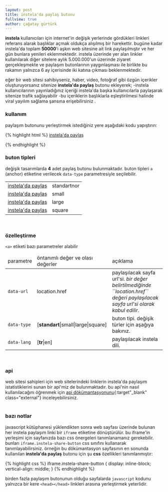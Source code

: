 ```yaml
---
layout: post
title: instela'da paylaş butonu
fullview: true
author: çağatay gürtürk
---
```


 **instela** kullanıcıları için internet'in değişik yerlerinde gördükleri linkleri referans alarak başlıklar açmak  oldukça alışılmış bir harekettir. bugüne kadar instela'da toplam **50000**'i aşkın web sitesine ait link paylaşılmıştır ve her gün bunlara yenileri eklenmektedir. instela üzerinde yer alan linkler kullanılarak diğer sitelere aylık 5.000.000'un üzerinde ziyaret gerçekleşmekte ve paylaşım butonlarının yaygınlaşması ile birlikte bu rakamın yalnızca 6 ay içerisinde iki katına çıkması beklenmektedir.

eğer bir web sitesi sahibiyseniz, haber, video, fotoğraf gibi özgün içerikler oluşturuyorsanız sitenize **instela'da paylaş** butonu ekleyerek;
-instela kullanıcılarının yayınladığınız içeriği instela'da başka kullanıcılarla paylaşarak sitenize trafik sağlayabilir 
-bu içeriklerin başlıklarla eşleştirilmesi halinde viral yayılım sağlama şansına erişebilirsiniz .  
  
### kullanım

paylaşım butonunu yerleştirmek istediğiniz yere aşağıdaki kodu yapıştırın:

{% highlight html %}
<a href="https://tr.instela.com" class="instela-share">instela'da paylaş</a>
<script>!function(d, s, id) {var js, ijs = d.getElementsByTagName(s)[0], p = /^http:/.test(d.location) ? 'http' : 'https';if (!d.getElementById(id)) {js = d.createElement(s);js.id = id;js.src = p + '://widgets.instela.com/instela.js';ijs.parentNode.insertBefore(js, ijs);}}(document, 'script', 'instela-sjs');</script>
{% endhighlight %}
<br>

### buton tipleri

değişik tasarımlarda **4** adet paylaş butonu bulunmaktadır. buton tipleri ``a`` (anchor) etiketine verilecek ``data-type`` parametresiyle seçilebilir.

<table class="table table-bordered table-striped">
<colgroup>
        <col class="col-xs-1">
        <col class="col-xs-2">
</colgroup>
<tr>
<td>
<a href="https://tr.instela.com" class="instela-share" data-type="standart">instela'da paylaş</a>
</td>
<td>standartnor</td>
</tr>
<tr>
<td>
<a href="https://tr.instela.com" class="instela-share" data-type="small">instela'da paylaş</a>
</td>
<td>small</td>
</tr>
<tr>
<td>
<a href="https://tr.instela.com" class="instela-share" data-type="large">instela'da paylaş</a>
</td>
<td>large</td>
</tr>
<tr>
<td>
<a href="https://tr.instela.com" class="instela-share" data-type="square">instela'da paylaş</a>
</td>
<td>square</td>
</tr>
</table><br>

### özelleştirme

``<a>`` etiketi bazı parametreler alabilir

<div class="table-responsive">
<table class="table table-bordered table-striped">
<colgroup>
        <col class="col-xs-2">
        <col class="col-xs-2">
        <col class="col-xs-8">
</colgroup>
<thead>
<tr>
<td>parametre</td><td>öntanımlı değer ve olası değerler</td><td>açıklama</td>
</tr>
</thead>
<tbody>
<tr>
<td><code>data-url</code></td>
<td>location.href</td>
<td>paylaşılacak sayfa url'si. <i>bir değer belirtilmediğinde  ``location.href`` değeri paylaşılacak sayfa url'si olarak kabul edilir.</i></td>
</tr>
<tr>
<td><code>data-type</code></td>
<td>[<b>standart</b>|small|large|square]</td>
<td>buton tipi. değişik türler için aşağıya bakınız.</i></td>
</tr>
<tr>
<td><code>data-lang</code></td>
<td>[<b>tr</b>|en]</td>
<td>paylaşılacak instela dili.</i></td>
</tr>
</tbody>
</table>
</div><br>

### api

web sitesi sahipleri için web sitelerindeki linklerin instela'da paylaşım istatistiklerini sunan bir api'miz de bulunmaktadır. bu api'nin nasıl kullanılacağını öğrenmek için [api dökümantasyonunu](http://docs.instela.apiary.io/#reference/links){:target"_blank" class="external"} inceleyebilirsiniz.
<br>
<br>

### bazı notlar

javascript kütüphanesi yüklendikten sonra web sayfası üzerinde bulunan her instela paylaşım linki bir ``iframe`` etiketine dönüştürülür. bu iframe'in yerleşimi için sayfanızda bazı css önergeleri tanımlanamanız gerekebilir. bunları ``iframe.instela-share-button`` css sınıfını kullanarak tanımlayabilirsiniz. örneğin bu dökümantasyon sayfasının en sonunda kullanılan **instela'da paylaş** butonu için şu **css** özellikleri tanımlanmıştır:

{% highlight css %}
iframe.instela-share-button {
    display: inline-block;
    vertical-align: middle;
}
{% endhighlight %}

birden fazla paylaşım butonunun olduğu sayfalarda ``javascript`` kodunu yalnızca bir kere ``<head></head>`` linkleri arasına yerleştirmek yeterlidir.

